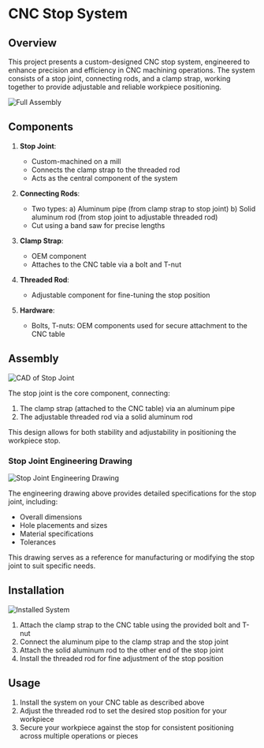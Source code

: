 # CNC Stop System

## Overview

This project presents a custom-designed CNC stop system, engineered to enhance precision and efficiency in CNC machining operations. The system consists of a stop joint, connecting rods, and a clamp strap, working together to provide adjustable and reliable workpiece positioning.

![Full Assembly](https://github.com/user-attachments/assets/63db1f69-906b-4a84-bc2d-41ea92ec861a)

## Components

1. **Stop Joint**: 
   - Custom-machined on a mill
   - Connects the clamp strap to the threaded rod
   - Acts as the central component of the system

2. **Connecting Rods**:
   - Two types: 
     a) Aluminum pipe (from clamp strap to stop joint)
     b) Solid aluminum rod (from stop joint to adjustable threaded rod)
   - Cut using a band saw for precise lengths

3. **Clamp Strap**:
   - OEM component
   - Attaches to the CNC table via a bolt and T-nut

4. **Threaded Rod**:
   - Adjustable component for fine-tuning the stop position

5. **Hardware**:
   - Bolts, T-nuts: OEM components used for secure attachment to the CNC table

## Assembly

![CAD of Stop Joint](https://github.com/user-attachments/assets/72403432-601a-43c6-87f6-a43ee3391d09)

The stop joint is the core component, connecting:
1. The clamp strap (attached to the CNC table) via an aluminum pipe
2. The adjustable threaded rod via a solid aluminum rod

This design allows for both stability and adjustability in positioning the workpiece stop.

### Stop Joint Engineering Drawing

![Stop Joint Engineering Drawing](https://github.com/user-attachments/assets/35972d2f-c3a7-432d-b207-cab16cd25f21)

The engineering drawing above provides detailed specifications for the stop joint, including:
- Overall dimensions
- Hole placements and sizes
- Material specifications
- Tolerances

This drawing serves as a reference for manufacturing or modifying the stop joint to suit specific needs.

## Installation

![Installed System](https://github.com/user-attachments/assets/14695dae-2391-4888-a03f-94b85d9fe193)

1. Attach the clamp strap to the CNC table using the provided bolt and T-nut
2. Connect the aluminum pipe to the clamp strap and the stop joint
3. Attach the solid aluminum rod to the other end of the stop joint
4. Install the threaded rod for fine adjustment of the stop position

## Usage

1. Install the system on your CNC table as described above
2. Adjust the threaded rod to set the desired stop position for your workpiece
3. Secure your workpiece against the stop for consistent positioning across multiple operations or pieces

